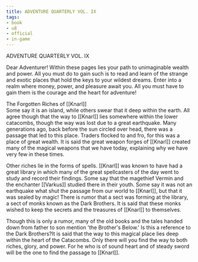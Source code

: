 ```yaml
---
title: ADVENTURE QUARTERLY VOL. IX
tags:
- book
- u8
- official
- in-game
---
```


ADVENTURE QUARTERLY VOL. IX  
  
Dear Adventurer! Within these pages lies your path to unimaginable wealth and power. All you must do to gain such is to read and learn of the strange and exotic places that hold the keys to your wildest dreams. Enter into a realm where money, power, and pleasure await you. All you must have to gain them is the courage and the heart for adventure!  
  
The Forgotten Riches of [[Knarl]]  
Some say it is an island, while others swear that it deep within the earth. All agree though that the way to [[Knarl]] lies somewhere within the lower catacombs, though the way was lost due to a great earthquake. Many generations ago, back before the sun circled over head, there was a passage that led to this place. Traders flocked to and fro, for this was a place of great wealth. It is said the great weapon forges of [[Knarl]] created many of the magical weapons that we have today, explaining why we have very few in these times.  
  
Other riches lie in the forms of spells. [[Knarl]] was known to have had a great library in which many of the great spellcasters of the day went to study and record their findings. Some say that the magethief Vermin and the enchanter [[Varkus]] studied there in their youth. Some say it was not an earthquake what shut the passage from our world to [[Knarl]], but that it was sealed by magic! There is rumor that a sect was forming at the library, a sect of monks known as the Dark Brothers. It is said that these monks wished to keep the secrets and the treasures of [[Knarl]] to themselves.  
  
Though this is only a rumor, many of the old books and the tales handed down from father to son mention 'the Brother's Below.' Is this a reference to the Dark Brothers?It is said that the way to this magical place lies deep within the heart of the Catacombs. Only there will you find the way to both riches, glory, and power. For he who is of sound heart and of steady sword will be the one to find the passage to [[Knarl]]. 